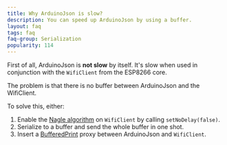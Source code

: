 ```yaml
---
title: Why ArduinoJson is slow?
description: You can speed up ArduinoJson by using a buffer.
layout: faq
tags: faq
faq-group: Serialization
popularity: 114
---
```


First of all, ArduinoJson is **not slow** by itself. It's slow when used in conjunction with the `WifiClient` from the ESP8266 core.

The problem is that there is no buffer between ArduinoJson and the WifiClient.

To solve this, either:

1. Enable the [Nagle algorithm](https://en.wikipedia.org/wiki/Nagle%27s_algorithm) on `WifiClient` by calling `setNoDelay(false)`.
2. Serialize to a buffer and send the whole buffer in one shot.
3. Insert a [BufferedPrint](https://github.com/bblanchon/ArduinoJson/wiki/Bag%20of%20Tricks#buffered-output) proxy between ArduinoJson and `WifiClient`.
